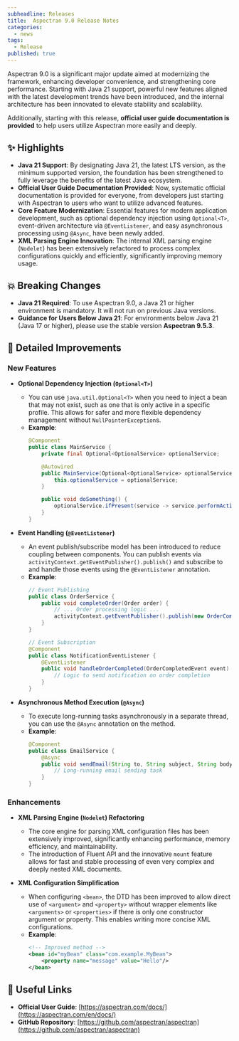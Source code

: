 ```yaml
---
subheadline: Releases
title:  Aspectran 9.0 Release Notes
categories:
  - news
tags:
  - Release
published: true
---
```


Aspectran 9.0 is a significant major update aimed at modernizing the framework, enhancing developer convenience, and strengthening core performance. Starting with Java 21 support, powerful new features aligned with the latest development trends have been introduced, and the internal architecture has been innovated to elevate stability and scalability.
<!--more-->

Additionally, starting with this release, **official user guide documentation is provided** to help users utilize Aspectran more easily and deeply.

## ✨ Highlights

*   **Java 21 Support**: By designating Java 21, the latest LTS version, as the minimum supported version, the foundation has been strengthened to fully leverage the benefits of the latest Java ecosystem.
*   **Official User Guide Documentation Provided**: Now, systematic official documentation is provided for everyone, from developers just starting with Aspectran to users who want to utilize advanced features.
*   **Core Feature Modernization**: Essential features for modern application development, such as optional dependency injection using `Optional<T>`, event-driven architecture via `@EventListener`, and easy asynchronous processing using `@Async`, have been newly added.
*   **XML Parsing Engine Innovation**: The internal XML parsing engine (`Nodelet`) has been extensively refactored to process complex configurations quickly and efficiently, significantly improving memory usage.

## 💥 Breaking Changes

*   **Java 21 Required**: To use Aspectran 9.0, a Java 21 or higher environment is mandatory. It will not run on previous Java versions.
*   **Guidance for Users Below Java 21**: For environments below Java 21 (Java 17 or higher), please use the stable version **Aspectran 9.5.3**.

## 🚀 Detailed Improvements

### New Features

*   **Optional Dependency Injection (`Optional<T>`)**
    *   You can use `java.util.Optional<T>` when you need to inject a bean that may not exist, such as one that is only active in a specific profile. This allows for safer and more flexible dependency management without `NullPointerException`s.
    *   **Example**:
        ```java
        @Component
        public class MainService {
            private final Optional<OptionalService> optionalService;

            @Autowired
            public MainService(Optional<OptionalService> optionalService) {
                this.optionalService = optionalService;
            }

            public void doSomething() {
                optionalService.ifPresent(service -> service.performAction());
            }
        }
        ```

*   **Event Handling (`@EventListener`)**
    *   An event publish/subscribe model has been introduced to reduce coupling between components. You can publish events via `activityContext.getEventPublisher().publish()` and subscribe to and handle those events using the `@EventListener` annotation.
    *   **Example**:
        ```java
        // Event Publishing
        public class OrderService {
            public void completeOrder(Order order) {
                // ... Order processing logic ...
                activityContext.getEventPublisher().publish(new OrderCompletedEvent(order));
            }
        }

        // Event Subscription
        @Component
        public class NotificationEventListener {
            @EventListener
            public void handleOrderCompleted(OrderCompletedEvent event) {
                // Logic to send notification on order completion
            }
        }
        ```

*   **Asynchronous Method Execution (`@Async`)**
    *   To execute long-running tasks asynchronously in a separate thread, you can use the `@Async` annotation on the method.
    *   **Example**:
        ```java
        @Component
        public class EmailService {
            @Async
            public void sendEmail(String to, String subject, String body) {
                // Long-running email sending task
            }
        }
        ```

### Enhancements

*   **XML Parsing Engine (`Nodelet`) Refactoring**
    *   The core engine for parsing XML configuration files has been extensively improved, significantly enhancing performance, memory efficiency, and maintainability.
    *   The introduction of Fluent API and the innovative `mount` feature allows for fast and stable processing of even very complex and deeply nested XML documents.

*   **XML Configuration Simplification**
    *   When configuring `<bean>`, the DTD has been improved to allow direct use of `<argument>` and `<property>` without wrapper elements like `<arguments>` or `<properties>` if there is only one constructor argument or property. This enables writing more concise XML configurations.
    *   **Example**:
        ```xml
        <!-- Improved method -->
        <bean id="myBean" class="com.example.MyBean">
            <property name="message" value="Hello"/>
        </bean>
        ```

## 🔗 Useful Links

*   **Official User Guide**: [https://aspectran.com/docs/](https://aspectran.com/en/docs/)
*   **GitHub Repository**: [https://github.com/aspectran/aspectran](https://github.com/aspectran/aspectran)
